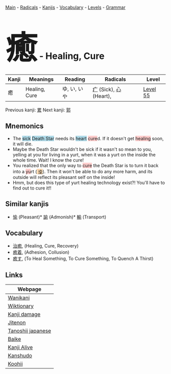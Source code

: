 <style> bigfont {font-size: 100px}</style>
[Main](../README.md) -
[Radicals](../radicals.md) -
[Kanjis](../kanjis.md) -
[Vocabulary](../vocabulary.md) -
[Levels](../levels.md) -
[Grammar](../grammar.md)
# <bigfont> 癒</bigfont> - Healing, Cure 

| Kanji | Meanings | Reading | Radicals | Level |
| --- | --- | --- | --- | --- |
| 癒 | Healing, Cure | ゆ, い, いや | [疒](../radicals/疒.md) (Sick), [心](../radicals/心.md) (Heart),  | [Level 55](../levels/wk_level55.md) |

Previous kanji: [累](累.md) Next kanji: [郭](郭.md) 

## Mnemonics
 * The <span style="background-color:#ADD8E6"> sick</span> <span style="background-color:#ADD8E6"> Death Star</span> needs its <span style="background-color:#ADD8E6"> heart</span> <span style="background-color:#ffcccb"> cure</span>d. If it doesn't get <span style="background-color:#ffcccb"> healing</span> soon, it will die.
* Maybe the Death Star wouldn't be sick if it wasn't so mean to you, yelling at you for living in a yurt, when it was a yurt on the inside the whole time. Wait! I know the cure!
* You realized that the only way to <span style="background-color:#ffcccb"> cure</span> the Death Star is to turn it back into a <span style="background-color:#ffcccb"> yu</span>rt (<span style="background-color:#fed8b1"> [ゆ](https://jisho.org/search/ゆ)</span>). Then it won't be able to do any more harm, and its outside will reflect its pleasant self on the inside!
* Hmm, but does this type of yurt healing technology exist?! You'll have to find out to cure it!!


## Similar kanjis
 * [愉](愉.md) (Pleasant)* [諭](諭.md) (Admonish)* [輸](輸.md) (Transport)


## Vocabulary
 * [治癒](../vocabulary/癒.md), (Healing, Cure, Recovery)
* [癒着](../vocabulary/癒.md), (Adhesion, Collusion)
* [癒す](../vocabulary/癒.md), (To Heal Something, To Cure Something, To Quench A Thirst)



## Links 

| Webpage |
| --- |
| [Wanikani          ](https://www.wanikani.com/kanji/癒) |
| [Wiktionary        ](https://en.wiktionary.org/wiki/癒) |
| [Kanji damage      ](http://www.kanjidamage.com/kanji/search?utf8=✓&q=癒) |
| [Jitenon           ](https://jitenon.com/kanji/癒) |
| [Tanoshii japanese ](https://www.tanoshiijapanese.com/dictionary/kanji.cfm?k=癒) |
| [Baike             ](https://baike.baidu.com/item/癒) |
| [Kanji Alive       ](https://app.kanjialive.com/癒) |
| [Kanshudo          ](https://www.kanshudo.com/searchmn?q=癒) |
| [Koohii            ](https://kanji.koohii.com/study/kanji/癒) |
